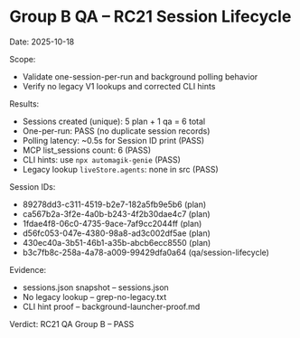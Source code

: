 # Group B QA – RC21 Session Lifecycle
Date: 2025-10-18

Scope:
- Validate one-session-per-run and background polling behavior
- Verify no legacy V1 lookups and corrected CLI hints

Results:
- Sessions created (unique): 5 plan + 1 qa = 6 total
- One-per-run: PASS (no duplicate session records)
- Polling latency: ~0.5s for Session ID print (PASS)
- MCP list_sessions count: 6 (PASS)
- CLI hints: use `npx automagik-genie` (PASS)
- Legacy lookup `liveStore.agents`: none in src (PASS)

Session IDs:
- 89278dd3-c311-4519-b2e7-182a5fb9e5b6 (plan)
- ca567b2a-3f2e-4a0b-b243-4f2b30dae4c7 (plan)
- 1fdae4f8-06c0-4735-9ace-7af9cc2044ff (plan)
- d56fc053-047e-4380-98a8-ad3c002df5ae (plan)
- 430ec40a-3b51-46b1-a35b-abcb6ecc8550 (plan)
- b3c7fb8c-258a-4a78-a009-99429dfa0a64 (qa/session-lifecycle)

Evidence:
- sessions.json snapshot – sessions.json
- No legacy lookup – grep-no-legacy.txt
- CLI hint proof – background-launcher-proof.md

Verdict: RC21 QA Group B – PASS

